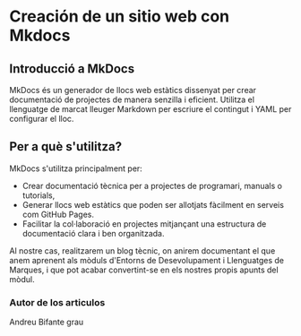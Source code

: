 # Creación de un sitio web con Mkdocs

## Introducció a MkDocs
MkDocs és un generador de llocs web estàtics dissenyat per crear documentació de projectes de manera senzilla i eficient. Utilitza el llenguatge de marcat lleuger Markdown per escriure el contingut i YAML per configurar el lloc.

## Per a què s'utilitza?
MkDocs s'utilitza principalment per:

* Crear documentació tècnica per a projectes de programari, manuals o tutorials,
* Generar llocs web estàtics que poden ser allotjats fàcilment en serveis com GitHub Pages.  
* Facilitar la col·laboració en projectes mitjançant una estructura de documentació clara i ben organitzada.  

Al nostre cas, realitzarem un blog tècnic, on anirem documentant el que anem aprenent als mòduls d'Entorns de Desevolupament i Llenguatges de Marques, i que pot acabar convertint-se en els nostres propis apunts del mòdul.

### Autor de los articulos
Andreu Bifante grau